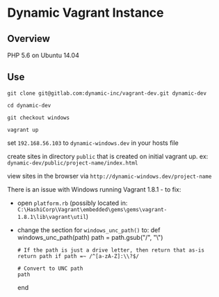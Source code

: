 # Dynamic Vagrant Instance

## Overview

PHP 5.6 on Ubuntu 14.04

## Use

`git clone git@gitlab.com:dynamic-inc/vagrant-dev.git dynamic-dev`

`cd dynamic-dev` 

`git checkout windows`

`vagrant up`

set `192.168.56.103` to `dynamic-windows.dev` in your hosts file

create sites in directory `public`  that is created on initial vagrant up. ex: `dynamic-dev/public/project-name/index.html`

view sites in the browser via `http://dynamic-windows.dev/project-name`

There is an issue with Windows running Vagrant 1.8.1 - to fix:
- open `platform.rb` (possibly located in: `C:\HashiCorp\Vagrant\embedded\gems\gems\vagrant-1.8.1\lib\vagrant\util`)
- change the section for `windows_unc_path()` to:
	def windows_unc_path(path)
      path = path.gsub("/", "\\")

      # If the path is just a drive letter, then return that as-is
      return path if path =~ /^[a-zA-Z]:\\?$/

      # Convert to UNC path
      path
    end